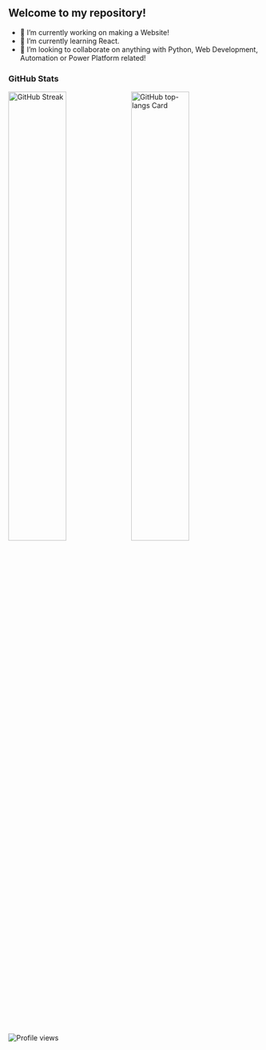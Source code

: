 ## Welcome to my repository!



- 🔭 I’m currently working on making a Website!
- 🌱 I’m currently learning React.
- 👯 I’m looking to collaborate on anything with Python, Web Development, Automation or Power Platform related!

**<h3 align="left">GitHub Stats</h3>**

<p align="left">
  <img width="48%" src="https://streak-stats.vercel.app?user=maidtho&theme=react" alt="GitHub Streak" />
  <img width="48%" src="https://github-readme-stats.vercel.app/api/top-langs?username=maidtho&theme=react&hide_title=false&layout=compact&langs_count=6&hide_progress=false&card_width=400" alt="GitHub top-langs Card" />
</p>

![Profile views](https://komarev.com/ghpvc/?username=maidtho&label=Profile%20views&color=61DAFB&style=flat)
